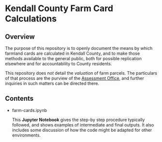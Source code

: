 # Kendall County Farm Card Calculations

## Overview
The purpose of this repository is to openly document the means by which farmland cards are calculated in Kendall County, and to make those methods available to the general public, both for possible replication elsewhere and for accountability to County residents.

This repository does *not* detail the *valuation* of farm parcels. The particulars of that process are the purview of the [Assessment Office](https://www.co.kendall.il.us/offices/assessments), and further inquiries in such matters can be directed there.

## Contents

* farm-cards.ipynb

    This **Jupyter Notebook** gives the step-by step procedure typically followed, and shows examples of intermediate and final outputs. It also includes some discussion of how the code might be adapted for other environments.